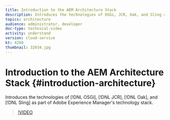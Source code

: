 ```yaml
---
title: Introduction to the AEM Architecture Stack
description: Introduces the technologies of OSGi, JCR, Oak, and Sling as part of Adobe Experience Manager's technology stack.
topics: architecture
audience: administrator, developer
doc-type: technical-video
activity: understand
version: cloud-service
kt: 4260
thumbnail: 32034.jpg
---
```


# Introduction to the AEM Architecture Stack {#introduction-architecture}

Introduces the technologies of [!DNL OSGi], [!DNL JCR], [!DNL Oak], and [!DNL Sling] as part of Adobe Experience Manager's technology stack.

>[!VIDEO](https://video.tv.adobe.com/v/32034/?quality=12&learn=on)